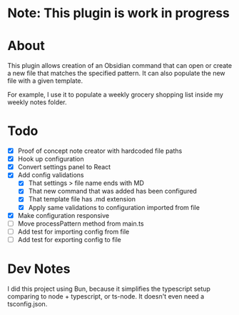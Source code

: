 # Note: This plugin is work in progress

# About

This plugin allows creation of an Obsidian command that can open or create a new file that matches the specified pattern. It can also populate the new file with a given template.

For example, I use it to populate a weekly grocery shopping list inside my weekly notes folder.

# Todo

- [x] Proof of concept note creator with hardcoded file paths
- [x] Hook up configuration
- [x] Convert settings panel to React
- [x] Add config validations
  - [x] That settings > file name ends with MD
  - [x] That new command that was added has been configured
  - [x] That template file has .md extension
  - [x] Apply same validations to configuration imported from file
- [x] Make configuration responsive
- [ ] Move processPattern method from main.ts
- [ ] Add test for importing config from file
- [ ] Add test for exporting config to file

# Dev Notes

I did this project using Bun, because it simplifies the typescript setup comparing to node + typescript, or ts-node. It doesn't even need a tsconfig.json.
